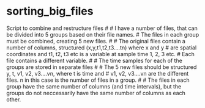 # sorting_big_files
Script to combine and restructure files  # # I have a number of files, that can be divided into 5 groups based on their file names. # The files in each group must be combined, creating 5 new files. # # The original files contain a number of columns, structured (x,y,t1,t2,t3....tn) where x and y # are spatial coordinates and t1, t2, t3 etc is a variable at sample time 1, 2, 3 etc. # Each file contains a different variable.  # # The time samples for each of the groups are stored in separate files # # The 5 new files should be structured y, t, v1, v2, v3....vn, where t is time and # v1, v2, v3....vn are the different files. n in this case is the number of files in a group.  # # The files in each group have the same number of columns (and time intervals), but the groups do not neccessarily have the same number of columns as each other. 
